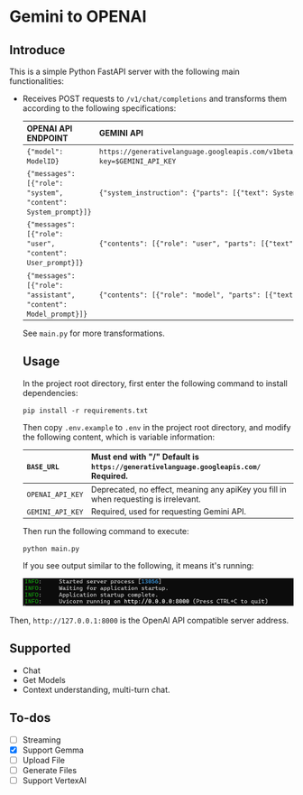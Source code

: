 # Gemini to OPENAI

## Introduce

This is a simple Python FastAPI server with the following main functionalities:

- Receives POST requests to `/v1/chat/completions` and transforms them according to the following specifications:

  | OPENAI API ENDPOINT                                          | GEMINI API                                                   |
  | ------------------------------------------------------------ | ------------------------------------------------------------ |
  | `{"model": ModelID}`                                         | `https://generativelanguage.googleapis.com/v1beta/models/ModelID:generateContent?key=$GEMINI_API_KEY` |
  | `{"messages": [{"role": "system", "content": System_prompt}]}` | `{"system_instruction": {"parts": [{"text": System_prompt}]}}` |
  | `{"messages": [{"role": "user", "content": User_prompt}]}`   | `{"contents": [{"role": "user", "parts": [{"text": User_prompt}]}]}` |
  | `{"messages": [{"role": "assistant", "content": Model_prompt}]}` | `{"contents": [{"role": "model", "parts": [{"text": User_prompt}]}]}` |

  See `main.py` for more transformations.

  ## Usage

  In the project root directory, first enter the following command to install dependencies:

  ```shell
  pip install -r requirements.txt
  ```

  Then copy `.env.example` to `.env` in the project root directory, and modify the following content, which is variable information:

  | `BASE_URL`       | Must end with "/" Default is `https://generativelanguage.googleapis.com/` Required. |
  | ---------------- | ------------------------------------------------------------ |
  | `OPENAI_API_KEY` | Deprecated, no effect, meaning any apiKey you fill in when requesting is irrelevant. |
  | `GEMINI_API_KEY` | Required, used for requesting Gemini API.                    |

  Then run the following command to execute:

  ```shell
  python main.py
  ```

  If you see output similar to the following, it means it's running:

  ![image-20250729210530833](image/image-20250729210530833.png)

Then, `http://127.0.0.1:8000` is the OpenAI API compatible server address.

## Supported

- Chat
- Get Models
- Context understanding, multi-turn chat.

## To-dos

- [ ] Streaming
- [x] Support Gemma
- [ ] Upload File
- [ ] Generate Files
- [ ] Support VertexAI